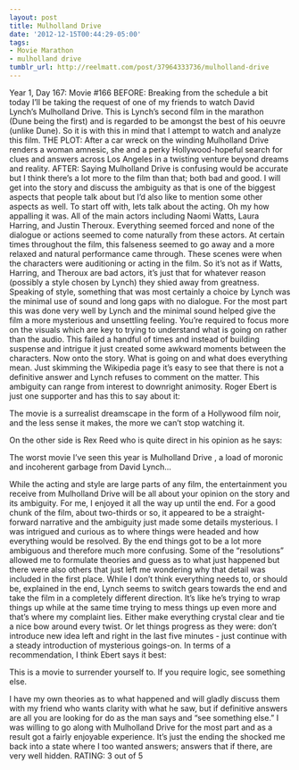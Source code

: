 ```yaml
---
layout: post
title: Mulholland Drive
date: '2012-12-15T00:44:29-05:00'
tags:
- Movie Marathon
- mulholland drive
tumblr_url: http://reelmatt.com/post/37964333736/mulholland-drive
---
```

Year 1, Day 167: Movie #166
BEFORE: Breaking from the schedule a bit today I’ll be taking the request of one of my friends to watch David Lynch’s Mulholland Drive. This is Lynch’s second film in the marathon (Dune being the first) and is regarded to be amongst the best of his oeuvre (unlike Dune). So it is with this in mind that I attempt to watch and analyze this film.
THE PLOT: After a car wreck on the winding Mulholland Drive renders a woman amnesic, she and a perky Hollywood-hopeful search for clues and answers across Los Angeles in a twisting venture beyond dreams and reality.
AFTER: Saying Mulholland Drive is confusing would be accurate but I think there’s a lot more to the film than that; both bad and good. I will get into the story and discuss the ambiguity as that is one of the biggest aspects that people talk about but I’d also like to mention some other aspects as well.
To start off with, lets talk about the acting. Oh my how appalling it was. All of the main actors including Naomi Watts, Laura Harring, and Justin Theroux. Everything seemed forced and none of the dialogue or actions seemed to come naturally from these actors. At certain times throughout the film, this falseness seemed to go away and a more relaxed and natural performance came through. These scenes were when the characters were auditioning or acting in the film. So it’s not as if Watts, Harring, and Theroux are bad actors, it’s just that for whatever reason (possibly a style chosen by Lynch) they shied away from greatness.
Speaking of style, something that was most certainly a choice by Lynch was the minimal use of sound and long gaps with no dialogue. For the most part this was done very well by Lynch and the minimal sound helped give the film a more mysterious and unsettling feeling. You’re required to focus more on the visuals which are key to trying to understand what is going on rather than the audio. This failed a handful of times and instead of building suspense and intrigue it just created some awkward moments between the characters.
Now onto the story. What is going on and what does everything mean. Just skimming the Wikipedia page it’s easy to see that there is not a definitive answer and Lynch refuses to comment on the matter. This ambiguity can range from interest to downright animosity. Roger Ebert is just one supporter and has this to say about it:

The movie is a surrealist dreamscape in the form of a Hollywood film noir, and the less sense it makes, the more we can’t stop watching it.

On the other side is Rex Reed who is quite direct in his opinion as he says:

The worst movie I’ve seen this year is Mulholland Drive , a load of moronic and incoherent garbage from David Lynch…

While the acting and style are large parts of any film, the entertainment you receive from Mulholland Drive will be all about your opinion on the story and its ambiguity. For me, I enjoyed it all the way up until the end. For a good chunk of the film, about two-thirds or so, it appeared to be a straight-forward narrative and the ambiguity just made some details mysterious. I was intrigued and curious as to where things were headed and how everything would be resolved. By the end things got to be a lot more ambiguous and therefore much more confusing. Some of the “resolutions” allowed me to formulate theories and guess as to what just happened but there were also others that just left me wondering why that detail was included in the first place. While I don’t think everything needs to, or should be, explained in the end, Lynch seems to switch gears towards the end and take the film in a completely different direction. It’s like he’s trying to wrap things up while at the same time trying to mess things up even more and that’s where my complaint lies. Either make everything crystal clear and tie a nice bow around every twist. Or let things progress as they were: don’t introduce new idea left and right in the last five minutes - just continue with a steady introduction of mysterious goings-on.
In terms of a recommendation, I think Ebert says it best:

This is a movie to surrender yourself to. If you require logic, see something else.

I have my own theories as to what happened and will gladly discuss them with my friend who wants clarity with what he saw, but if definitive answers are all you are looking for do as the man says and “see something else.” I was willing to go along with Mulholland Drive for the most part and as a result got a fairly enjoyable experience. It’s just the ending the shocked me back into a state where I too wanted answers; answers that if there, are very well hidden.
RATING: 3 out of 5
